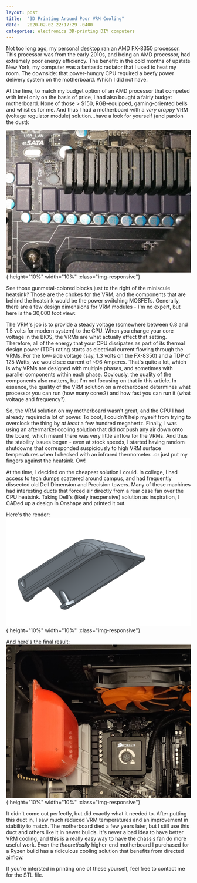 ```yaml
---
layout: post
title:  "3D Printing Around Poor VRM Cooling"
date:   2020-02-02 22:17:29 -0400
categories: electronics 3D-printing DIY computers
---
```

Not too long ago, my personal desktop ran an AMD FX-8350 processor. This processor was from the early 2010s, and being an AMD processor, had extremely poor energy efficiency.
The benefit: in the cold months of upstate New York, my computer was a fantastic radiator that I used to heat my room.
The downside: that power-hungry CPU required a beefy power delivery system on the motherboard.
Which I did not have.

At the time, to match my budget option of an AMD processor that competed with Intel only on the basis of price, I had also bought a fairly budget motherboard.
None of those > $150, RGB-equipped, gaming-oriented bells and whistles for me.
And thus I had a motherboard with a _very crappy_ VRM (voltage regulator module) solution...have a look for yourself (and pardon the dust):


![Itty Bitty Heat Sink](/images/8350_VRM_Cooling/tiny_heatsink.jpg "Tiny heatsink on VRMs")
{:height="10%" width="10%" :class="img-responsive"}

See those gunmetal-colored blocks just to the right of the miniscule heatsink? 
Those are the chokes for the VRM, and the components that are behind the heatsink would be the power switching MOSFETs.
Generally, there are a few design dimensions for VRM modules - I'm no expert, but here is the 30,000 foot view:

The VRM's job is to provide a steady voltage (somewhere between 0.8 and 1.5 volts for modern system) to the CPU. 
When you change your core voltage in the BIOS, the VRMs are what actually effect that setting.
Therefore, all of the energy that your CPU dissipates as part of its thermal design power (TDP) rating starts as electrical current flowing through the VRMs.
For the low-side voltage (say, 1.3 volts on the FX-8350) and a TDP of 125 Watts, we would see current of ~96 Amperes. 
That's quite a lot, which is why VRMs are designed with multiple phases, and sometimes with parallel components within each phase. 
Obviously, the quality of the components also matters, but I'm not focusing on that in this article.
In essence, the quality of the VRM solution on a motherboard determines what processor you can run (how many cores?) and how fast you can run it (what voltage and frequency?).

So, the VRM solution on my motherboard wasn't great, and the CPU I had already required a lot of power.
To boot, I couldn't help myself from trying to overclock the thing by _at least_ a few hundred megahertz.
Finally, I was using an aftermarket cooling solution that did _not_ push any air down onto the board, which meant there was very little airflow for the VRMs.
And thus the stability issues began - even at stock speeds, I started having random shutdowns that corresponded suspiciously to high VRM surface temperatures when I checked with an infrared thermometer...or just put my fingers against the heatsink. Ow!

At the time, I decided on the cheapest solution I could.
In college, I had access to tech dumps scattered around campus, and had frequently dissected old Dell Dimension and Precision towers. 
Many of these machines had interesting ducts that forced air directly from a rear case fan over the CPU heatsink.
Taking Dell's (likely inexpensive) solution as inspiration, I CADed up a design in Onshape and printed it out.

Here's the render:
![Duct Render](/images/8350_VRM_Cooling/duct_render.PNG "Rendering of Fan Duct")
{:height="10%" width="10%" :class="img-responsive"}


And here's the final result:
![Duct in Compy](/images/8350_VRM_Cooling/compy_with_duct.jpg "3D-Printed Duct Installed")
{:height="10%" width="10%" :class="img-responsive"}


It didn't come out perfectly, but did exactly what it needed to. 
After putting this duct in, I saw much reduced VRM temperatures and an improvement in stability to match. 
The motherboard died a few years later, but I still use this duct and others like it in newer builds.
It's never a bad idea to have better VRM cooling, and this is a really easy way to have the chassis fan do more useful work.
Even the _theoretically_ higher-end motherboard I purchased for a Ryzen build has a ridiculous cooling solution that benefits from directed airflow.

If you're intersted in printing one of these yourself, feel free to contact me for the STL file.
